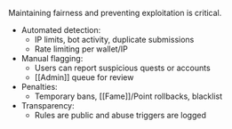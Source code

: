 
Maintaining fairness and preventing exploitation is critical.

- Automated detection:
  - IP limits, bot activity, duplicate submissions
  - Rate limiting per wallet/IP
- Manual flagging:
  - Users can report suspicious quests or accounts
  - [[Admin]] queue for review
- Penalties:
  - Temporary bans, [[Fame]]/Point rollbacks, blacklist
- Transparency:
  - Rules are public and abuse triggers are logged